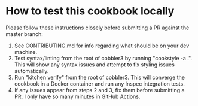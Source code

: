 # How to test this cookbook locally
Please follow these instructions closely before submitting a PR against the master branch:
1. See CONTRIBUTING.md for info regarding what should be on your dev machine.
2. Test syntax/linting from the root of cobbler3 by running "cookstyle -a .". This will show any syntax issues and attempt to fix styling issues automatically.
3. Run "kitchen verify" from the root of cobbler3. This will converge the cookbook in a Docker container and run any Inspec integration tests.
4. If any issues appear from steps 2 and 3, fix them before submitting a PR. I only have so many minutes in GitHub Actions. 
